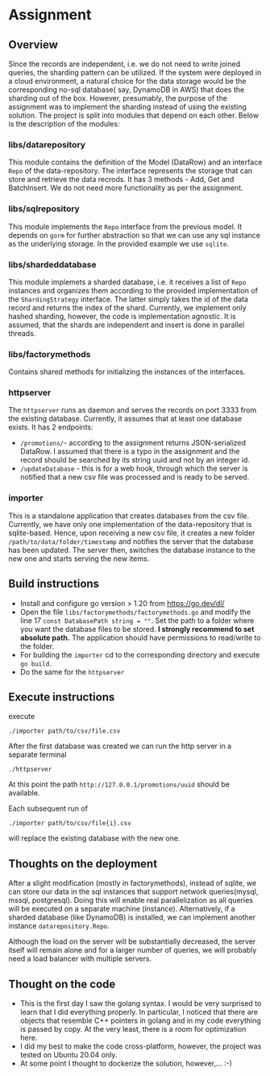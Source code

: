 # Assignment

## Overview
 Since the records are independent, i.e. we do not need to write joined queries, the sharding pattern can be utilized. If the system were deployed in a cloud environment, a natural choice for the data storage would be the corresponding no-sql database( say,  DynamoDB in AWS) that does the sharding out of the box. However, presumably, the purpose of the assignment was to implement the sharding instead of using the existing solution. The project is split into modules that depend on each other. Below is the description of the modules:
 
 ### libs/datarepository
 This module contains the definition of the Model (DataRow) and an interface `Repo` of the data-repository. The interface represents the storage that can store and retrieve the data recrods. It has 3 methods - Add, Get and BatchInsert. We do not need more functionality as per the assignment. 
 ### libs/sqlrepository
 This module implements the `Repo` interface from the previous model. It depends on `gorm` for further abstraction so that we can use any sql instance as the underlying storage. In the provided example we use `sqlite`.
 ### libs/shardeddatabase
 This module implemets a sharded database, i.e. it receives a list of `Repo` instances and organizes them according to the provided implementation of the `ShardingStrategy` interface. The latter simply takes the id of the data record and returns the index of the shard. Currently, we implement only hashed sharding, however, the code is implementation agnostic. It is assumed, that the shards are independent and insert is done in parallel threads.
 ### libs/factorymethods
 Contains shared methods for initializing the instances of the interfaces.
 
 ### httpserver
 The `httpserver` runs as daemon and serves the records on port 3333 from the existing database. Currently, it assumes that at least one database exists. It has 2 endpoints: 
 - `/promotions/`- according to the assignment returns JSON-serialized DataRow. I assumed that there is a typo in the assignment and the record should be searched by its string uuid and not by an integer id. 
 - `/updateDatabase` - this is for a web hook, through which the server is notified that a new csv file was processed and is ready to be served. 
 
 ### importer
 This is a standalone application that creates databases from the csv file. Currently, we have only one implementation of the data-repository that is sqlite-based. Hence, upon receiving a new csv file, it creates a new folder `/path/to/data/folder/timestamp` and  notifies the server that the database has been updated. The server then, switches the database instance to the new one and starts serving the new items.
 
 

## Build instructions

- Install and configure go version > 1.20 from https://go.dev/dl/
- Open the file `libs/factorymethods/factorymethods.go` and modify the line 17 `const DatabasePath string = ""`. Set the path to a folder where you want the database files to be stored. **I strongly recommend to set absolute path.**  The application should have permissions to read/write to the folder.
- For building the `importer` cd to the corresponding directory and execute `go build`.
- Do the same for the `httpserver`

## Execute instructions
execute
```{bash}
./importer path/to/csv/file.csv
```

After the first database was created we can run the http server in a separate terminal

```{bash}
./httpserver
```

At this point the path `http://127.0.0.1/promotions/uuid` should be available.

Each subsequent run of 
```{bash}
./importer path/to/csv/file{i}.csv
```

will replace the existing database with the new one.

## Thoughts on the deployment

After a slight modification  (mostly in factorymethods), instead of sqlite, we can store our data in the sql instances that support network queries(mysql, mssql, postgresql). Doing this will enable real parallelization as all queries will be executed on a separate machine (instance).
Alternatively, if a sharded database (like DynamoDB) is installed, we can implement another instance `datarepository.Repo`.

Although the load on the server will be substantially decreased, the server itself will remain alone and for a larger number of queries, we will probably need a load balancer with multiple servers. 



## Thought on the code

- This is the first day I saw the golang syntax. I would be very surprised to learn that I did everything properly. In particular, I noticed that there are objects that resemble C++ pointers in golang and in my code everything is passed by copy. At the very least, there is a room for optimization here.
- I did my best to make the code cross-platform, however, the project was tested on Ubuntu 20.04 only.
- At some point I thought to dockerize the solution, however,... :-)
